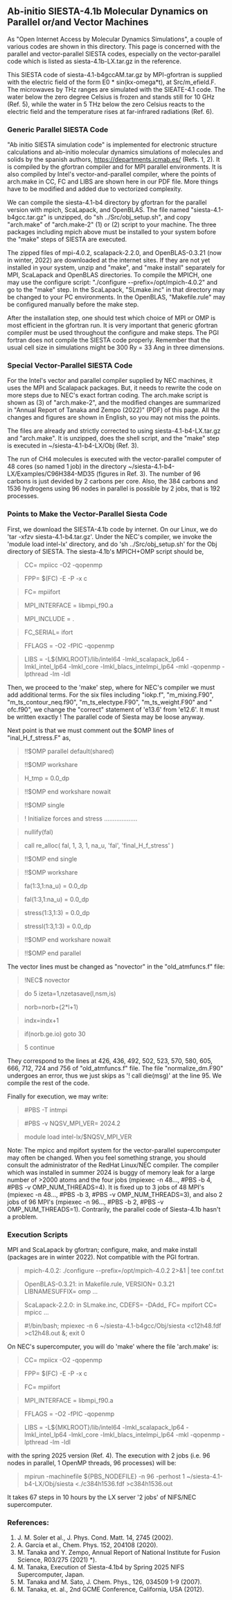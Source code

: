 ## Ab-initio SIESTA-4.1b Molecular Dynamics on Parallel or/and Vector Machines ##

As "Open Internet Access by Molecular Dynamics Simulations", a couple of various codes 
are shown in this directory. This page is concerned with the parallel and vector-parallel SIESTA codes,
especially on the vector-parallel code which is listed as siesta-4.1b-LX.tar.gz in the reference. 

This SIESTA code of siesta-4.1-b4gccAM.tar.gz by MPI-gfortran is supplied with 
the electric field of the form E0 * sin(kx-omega*t), at Src/m_efield.F.
The microwaves by THz ranges are simulated with the SIEATE-4.1 code. 
The water below the zero degree Celsius is frozen and stands still for 10 GHz (Ref. 5),
while the water in 5 THz below the zero Celsius reacts to the electric field 
and the temperature rises at far-infrared radiations (Ref. 6).


### Generic Parallel SIESTA Code ###

"Ab initio SIESTA simulation code" is implemented for electronic structure calculations and ab-initio molecular dynamics simulations of molecules and solids by the spanish authors, https://departments.icmab.es/ (Refs. 1, 2). It is compiled by the gfortran compiler and for MPI parallel environments. It is also compiled by Intel's vector-and-parallel compiler, where the points of arch.make in CC, FC and LIBS are shown here in our PDF file. More things have to be modified and added due to vectorized complexity.

We can compile the siesta-4.1-b4 directory by gfortran for the parallel version with mpich, ScaLapack, and OpenBLAS. The file named "siesta-4.1-b4gcc.tar.gz" is unzipped, do "sh ../Src/obj_setup.sh", and copy "arch.make" of "arch.make-2" (1) or (2) script to your machine. The three packages including mpich above must be installed to your system bofore the "make" steps of SIESTA are executed.

The zipped files of mpi-4.0.2, scalapack-2.2.0, and OpenBLAS-0.3.21 (now in winter, 2022) are downloaded at the internet sites. If they are not yet installed in your system, unzip and "make", and "make install" separately for MPI, ScaLapack and OpenBLAS directories. 
To compile the MPICH, one may use the configure script: "./configure --prefix=/opt/mpich-4.0.2" and go to the "make" step. In the ScaLapack, "SLmake.inc" in that directory may be changed to your PC environments. In the OpenBLAS, "Makefile.rule" may be configured manually before the make step. 

After the installation step, one should test which choice of MPI or OMP is most efficient in the gfortran run. It is very important that generic gfortran compiler must be used throughout the configure and make steps. The PGI fortran does not compile the SIESTA code properly. Remember that the usual cell size in simulations might be 300 Ry = 33 Ang in three dimensions.


### Special Vector-Parallel SIESTA Code ###

For the Intel's vector and parallel compiler supplied by NEC machines, it uses the MPI and Scalapack packages. But, it needs to rewrite the code on more steps due to NEC's exact fortran coding. The arch.make script is shown as (3) of "arch.make-2", and the modified changes are summarized in "Annual Report of Tanaka and Zempo (2022)" (PDF) of this page. All the changes and figures are shown in English, so you may not miss the points. 

The files are already and strictly corrected to using siesta-4.1-b4-LX.tar.gz and "arch.make". 
It is unzipped, does the shell script, and the "make" step is executed in ~/siesta-4.1-b4-LX/Obj (Ref. 3). 

The run of CH4 molecules is executed with the vector-parallel computer of 48 cores (so named 1 job)
in the directory ~/siesta-4.1-b4-LX/Examples/C96H384-MD35 (figures in Ref. 3). 
The number of 96 carbons is just devided by 2 carbons per core.
Also, the 384 carbons and 1536 hydrogens using 96 nodes in parallel is possible by 2 jobs,
that is 192 processes.
 
### Points to Make the Vector-Parallel Siesta Code ###

First, we download the SIESTA-4.1b code by internet. On our Linux, we do 'tar -xfzv siesta-4.1-b4.tar.gz'. 
Under the NEC's compiler, we invoke the 'module load intel-lx' directory, and do 'sh ../Src/obj_setup.sh' 
for the Obj directory of SIESTA. The siesta-4.1b's MPICH+OMP script should be, 

  >CC= mpiicc -O2 -qopenmp  
  
  >FPP= $(FC) -E -P -x c
  
  >FC= mpiifort
  
  >MPI_INTERFACE = libmpi_f90.a 
  
  >MPI_INCLUDE = .
  
  >FC_SERIAL= ifort
  
  >FFLAGS = -O2 -fPIC -qopenmp
  
  >LIBS =  -L${MKLROOT}/lib/intel64 -lmkl_scalapack_lp64 -lmkl_intel_lp64 -lmkl_core -lmkl_blacs_intelmpi_lp64 -mkl -qopenmp -lpthread -lm -ldl

 Then, we proceed to the 'make' step, where for NEC's compiler we must add additional terms. 
For the six files including "iokp.f", "m_mixing.F90", "m_ts_contour_neq.f90", "m_ts_electype.F90",  "m_ts_weight.F90" and " ofc.f90", we change the "correct" statement of 'e13.6' from 'e12.6'. It must be written exactly ! 
The parallel code of Siesta may be loose anyway.

Next point is that we must comment out the $OMP lines of "inal_H_f_stress.F" as,

  >!!$OMP parallel default(shared)
  
  >!!$OMP workshare
  
  >H_tmp = 0.0_dp
  
  >!!$OMP end workshare nowait
  
  >!!$OMP single
  
  >!  Initialize forces and stress ...................
  
  >nullify(fal) 
  
  >call re_alloc( fal, 1, 3, 1, na_u, 'fal', 'final_H_f_stress' )
  
  >!!$OMP end single
  
  >!!$OMP workshare
  
  >fa(1:3,1:na_u) = 0.0_dp
  
  >fal(1:3,1:na_u) = 0.0_dp   
  
  >stress(1:3,1:3) = 0.0_dp   
  
  >stressl(1:3,1:3) = 0.0_dp
  
  >!!$OMP end workshare nowait
  
  >!!$OMP end parallel

The vector lines must be changed as "novector" in the "old_atmfuncs.f" file:

  >!NEC$ novector
 
  >do 5 izeta=1,nzetasave(l,nsm,is)
  
  >norb=norb+(2*l+1)
  
  >indx=indx+1
  
  >if(norb.ge.io) goto 30
 
  >5 continue

They correspond to the lines at 426, 436, 492, 502, 523, 570, 580, 605, 666, 712, 724 and 756 of "old_atmfuncs.f" file.
The file "normalize_dm.F90" undergoes an error, thus we just skips as '! call die(msg)' at the line 95. 
We compile the rest of the code. 

Finally for execution, we may write:

  >#PBS -T intmpi

  >#PBS -v NQSV_MPI_VER= 2024.2

  >module load intel-lx/$NQSV_MPI_VER

Note: The mpicc and mpifort system for the vector-parallel supercomputer may often be changed.
When you feel something strange, you should consult the administrator of the RedHat Linux/NEC compiler. 
The compiler which was installed in summer 2024 is buggy of memory leak for a large number 
of >2000 atoms and the four jobs (mpiexec -n 48..., #PBS -b 4, #PBS -v OMP_NUM_THREADS=4).
It is fixed up to 3 jobs of 48 MPI's (mpiexec -n 48..., #PBS -b 3, #PBS -v OMP_NUM_THREADS=3), 
and also 2 jobs of 96 MPI's (mpiexec -n 96..., #PBS -b 2, #PBS -v OMP_NUM_THREADS=1).
Contrarily, the parallel code of Siesta-4.1b hasn't a problem.

### Execution Scripts ###
 
MPI and ScaLapack by gfortran; configure, make, and make install (packages are in winter 2022). 
Not compatible with the PGI fortran.

>mpich-4.0.2: ./configure --prefix=/opt/mpich-4.0.2 2>&1 | tee conf.txt

>OpenBLAS-0.3.21: in Makefile.rule, VERSION= 0.3.21  LIBNAMESUFFIX= omp ...

>ScaLapack-2.2.0: in SLmake.inc, CDEFS= -DAdd_  FC= mpifort  CC= mpicc ...

>#!/bin/bash; mpiexec -n 6 ~/siesta-4.1-b4gcc/Obj/siesta <c12h48.fdf >c12h48.out &; exit 0

On NEC's supercomputer, you will do 'make' where the file 'arch.make' is: 

>CC= mpiicx -O2 -qopenmp

>FPP= $(FC) -E -P -x c

>FC= mpiifort

>MPI_INTERFACE = libmpi_f90.a

>FFLAGS = -O2 -fPIC -qopenmp

>LIBS =  -L${MKLROOT}/lib/intel64 -lmkl_scalapack_lp64 -lmkl_intel_lp64 -lmkl_core -lmkl_blacs_intelmpi_lp64 -mkl -qopenmp -lpthread -lm -ldl

with the spring 2025 version (Ref. 4). The execution with 2 jobs (i.e. 96 nodes in parallel, 
1 OpenMP threads, 96 processes) will be:

>mpirun -machinefile ${PBS_NODEFILE} -n 96 -perhost 1 ~/siesta-4.1-b4-LX/Obj/siesta <./c384h1536.fdf >c384h1536.out

It takes 67 steps in 10 hours by the LX server '2 jobs' of NIFS/NEC supercomputer.


### References: ###

1. J. M. Soler et al., J. Phys. Cond. Matt. 14, 2745 (2002).
2. A. García et al., Chem. Phys. 152, 204108 (2020).
3. M. Tanaka and Y. Zempo, Annual Report of National Institute for Fusion Science, R03/275 (2021) *).
4. M. Tanaka, Execution of Siesta-4.1b4 by Spring 2025 NIFS Supercomputer, Japan.
5. M. Tanaka and M. Sato, J. Chem. Phys., 126, 034509 1-9 (2007).
6. M. Tanaka, et. al., 2nd GCME Conference, California, USA (2012).
